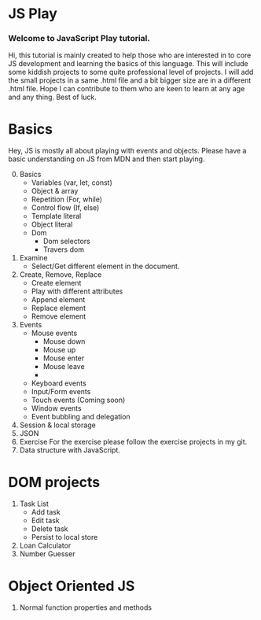 # JS Play
### Welcome to <span class='text-primary'>JavaScript Play</span> tutorial.

Hi, this tutorial is mainly created to help those who are interested in to core JS development and learning the basics of this language. This will include some kiddish projects to some quite professional level of projects. I will add the small projects in a same .html file and a bit bigger size are in a different .html file.
Hope I can contribute to them who are keen to learn at any age and any thing.
Best of luck.

# Basics
Hey, JS is mostly all about playing with events and objects. Please have a basic understanding on JS from MDN and then start playing.

0. Basics
    - Variables (var, let, const)
    - Object & array
    - Repetition (For, while)
    - Control flow (If, else)
    - Template literal 
    - Object literal
    - Dom
        - Dom selectors
        - Travers dom
1. Examine
    - Select/Get different element in the document.
2. Create, Remove, Replace
    - Create element
    - Play with different attributes
    - Append element
    - Replace element
    - Remove element
3. Events
    - Mouse events
        - Mouse down
        - Mouse up
        - Mouse enter
        - Mouse leave
        - 
    - Keyboard events
    - Input/Form events
    - Touch events (Coming soon)
    - Window events
    - Event bubbling and delegation
4. Session & local storage 
5. JSON
6. Exercise
    For the exercise please follow the exercise projects in my git. 
7. Data structure with JavaScript.

# DOM projects
1. Task List
    - Add task 
    - Edit task
    - Delete task
    - Persist to local store
2. Loan Calculator
3. Number Guesser

# Object Oriented JS
1. Normal function properties and methods
